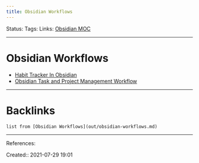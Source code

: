 ```yaml
---
title: Obsidian Workflows
---
```

Status: 
Tags: 
Links: [Obsidian MOC](out/obsidian-moc.md)
___
# Obsidian Workflows
- [Habit Tracker In Obsidian](https://www.owenvachell.com/how-to-build-a-habit-tracker-in-obsidian/)
- [Obsidian Task and Project Management Workflow](out/obsidian-task-and-project-management-workflow.md)
___
# Backlinks
```dataview
list from [Obsidian Workflows](out/obsidian-workflows.md)
```
___
References:

Created:: 2021-07-29 19:01
